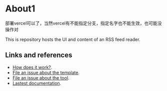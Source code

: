 # About1

部署vercel可以了，当然vercel有不能指定分支，指定名字也不能生效，也可能没操作对


This is repository hosts the UI and content of an RSS feed reader.

## Links and references

- [How does it work?](https://github.com/osmoscraft/osmosfeed#how-does-it-work).
- [File an issue about the template](https://github.com/osmoscraft/osmosfeed-template).
- [File an issue about the tool](https://github.com/osmoscraft/osmosfeed).
- [Lastest documentation](https://github.com/osmoscraft/osmosfeed).

